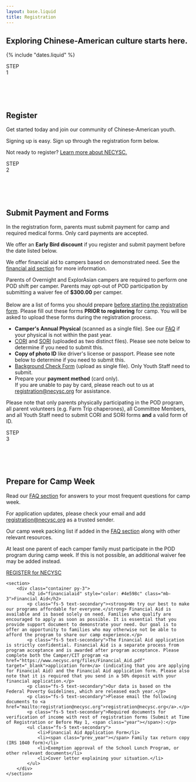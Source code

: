 ```yaml
---
layout: base.liquid
title: Registration
---
```



<link rel="stylesheet" href="/static/necysc_app/registration.css" />


<div class="container">
	<section>
		<div class="hero-section shadow position-relative overflow-hidden p-3 p-md-5 m-md-3 text-center bg-light">
			<div class="overlay"></div>
		</div>
		<h1 class="text-purple display-5 text-center fw-bold py-5">Exploring Chinese-American culture starts here.</h1>
	</section>
	<section>
		<div class="container m-auto text-white py-5" id="importantdates" style="width: 90%">
			{% include "dates.liquid" %}
		</div>
	</section>
	<!-- <section>
		<div class="bg-purple align-items-center justify-content-center text-center text-white py-1 row">
			<p class="text-white fs-3 fw-bold px-3 pt-3">Spots are filling up fast! Register soon!</p>
		</div>
	</section> -->
	<section>
		<div class="container py-4">
			<!-- Three steps, each step has a number encased in a bg-purple circle, and a header/description -->
			<div class="row mt-5 gap-4">
				<div class="col-sm-2">
					<div class="d-flex justify-content-center align-items-center bg-purple rounded-circle text-white step-circle float-sm-end" style="width: 100px; height: 100px">
						<p class="text-white text-center m-0">STEP<br /><span class="fs-1">1</span></p>
					</div>
				</div>
				<div class="col-sm-9">
					<div>
						<h1 class="text-purple">Register</h1>
						<p class="fs-5 text-secondary">Get started today and join our community of Chinese-American youth.</p>
						<p class="fs-5 text-secondary">Signing up is easy. Sign up through the registration form below.</p>
						<p class="fs-5 text-secondary">Not ready to register? <a href="/">Learn more about NECYSC.</a></p>
					</div>
				</div>
			</div>
			<div class="row mt-5 gap-4">
				<div class="col-sm-2">
					<div class="d-flex justify-content-center align-items-center bg-purple rounded-circle text-white step-circle float-sm-end" style="width: 100px; height: 100px">
						<p class="text-white text-center m-0">STEP<br /><span class="fs-1">2</span></p>
					</div>
				</div>
				<div class="col-sm-9">
					<div>
						<h1 class="text-purple">Submit Payment and Forms</h1>
						<p class="fs-5 text-secondary">In the registration form, parents must submit payment for camp and required medical forms. Only card payments are accepted.</p>
						<p class="fs-5 text-secondary">We offer an <strong>Early Bird discount</strong> if you register and submit payment before the date listed below.</p>
						<p class="fs-5 text-secondary">We offer financial aid to campers based on demonstrated need. See the <a href="#financialaid">financial aid section</a> for more information.</p>
						<p class="fs-5 text-secondary">Parents of Overnight and ExplorAsian campers are required to perform one POD shift per camper. Parents may opt-out of POD participation by submitting a waiver fee of <strong>$300.00</strong> per camper.<br /><br />Below are a list of forms you should prepare <span style="text-decoration: underline">before starting the registration form</span>. Please fill out these forms <strong>PRIOR to registering</strong> for camp. You will be asked to upload these forms during the registration process.</p>
						<ul class="text-secondary fs-5">
							<li><strong>Camper's Annual Physical</strong> (scanned as a single file). See our <a href="/faq/#faqhealth">FAQ</a> if your physical is not within the past year.</li>
							<li><a target="_blank" href="https://www.necysc.org/files/CORI.pdf">CORI</a> and <a target="_blank" href="https://www.necysc.org/files/SORI.pdf">SORI</a> (uploaded as two distinct files). Please see note below to determine if you need to submit this.</li>
							<li><strong>Copy of photo ID</strong> like driver's license or passport. Please see note below to determine if you need to submit this.</li>
							<li><a href="https://necysc.org/files/NECYSC_Staff_BG_Form.pdf" target="_blank">Background Check Form</a> (upload as single file). Only Youth Staff need to submit.</li>
							<li>Prepare your <strong>payment method</strong> (card only).<br />If you are unable to pay by card, please reach out to us at <a href="mailto:registration@necysc.org">registration@necysc.org</a> for assistance.</li>
						</ul>
						<p class="text-secondary fs-5">Please note that only parents physically participating in the POD program, all parent volunteers (e.g. Farm Trip chaperones), all Committee Members, and all Youth Staff need to submit CORI and SORI forms <strong>and</strong> a valid form of ID.</p>
					</div>
				</div>
			</div>
			<div class="row mt-5 gap-4">
				<div class="col-sm-2">
					<div class="d-flex justify-content-center align-items-center bg-purple rounded-circle text-white step-circle float-sm-end" style="width: 100px; height: 100px">
						<p class="text-white text-center m-0">STEP<br /><span class="fs-1">3</span></p>
					</div>
				</div>
				<div class="col-sm-9">
					<div>
						<h1 class="text-purple">Prepare for Camp Week</h1>
						<p class="fs-5 text-secondary">Read our <a href="/faq/">FAQ section</a> for answers to your most frequent questions for camp week.</p>
						<p class="fs-5 text-secondary">For application updates, please check your email and add <a href="mailto:registration@necysc.org">registration@necysc.org</a> as a trusted sender.</p>
						<p class="fs-5 text-secondary">Our camp week packing list if added in the <a href="/faq/">FAQ section</a> along with other relevant resources.</p>
						<p class="fs-5 text-secondary">At least one parent of each camper family must participate in the POD program during camp week. If this is not possible, an additional waiver fee may be added instead.</p>
					</div>
				</div>
			</div>
		</div>
	</section>
	<section>
		<div class="bg-purple align-items-center justify-content-center text-center text-white py-5 row">
			<a href="https://form.jotform.com/243363178260153" target="_blank" class="m-auto btn-yellow fs-5 px-5 rounded-pill d-flex align-items-center justify-content-center w-auto">REGISTER for NECYSC<span class="fs-4 ps-3 text-yellow bi bi-chevron-compact-right d-flex align-items-center"></span></a>
		</div>
	</section>
	
	<section>
		<div class="container py-3">
			<h2 id="financialaid" style="color: #4e598c" class="mb-3">Financial Aid</h2>
			<p class="fs-5 text-secondary"><strong>We try our best to make our programs affordable for everyone.</strong> Financial Aid is available and is based solely on need. Families who qualify are encouraged to apply as soon as possible. It is essential that you provide support document to demonstrate your need. Our goal is to offer an opportunity to families who may otherwise not be able to afford the program to share our camp experience.</p>
			<p class="fs-5 text-secondary">The Financial Aid application is strictly confidential. Financial Aid is a separate process from program acceptance and is awarded after program acceptance. Please complete both the Camper/CIT program <a href="https://www.necysc.org/files/Financial_Aid.pdf" target="_blank">application form</a> (indicating that you are applying for Financial Aid) and the Financial Aid application form. Please also note that it is required that you send in a 50% deposit with your financial application.</p>
			<p class="fs-5 text-secondary">Our data is based on the Federal Poverty Guidelines, which are released each year.</p>
			<p class="fs-5 text-secondary">Please email the following documents to <a href="mailto:registration@necysc.org">registration@necysc.org</a>.</p>
			<p class="fs-5 text-secondary">Required documents for verification of income with rest of registration forms (Submit at Time of Registration or Before May 1, <span class="year"></span>):</p>
			<ul class="fs-5 text-secondary">
				<li>Financial Aid Application Form</li>
				<li><span class="prev_year"></span> Family tax return copy (IRS 1040 form)</li>
				<li>Exemption approval of the School Lunch Program, or other relevant documents</li>
				<li>Cover letter explaining your situation.</li>
			</ul>
		</div>
	</section>
</div>
